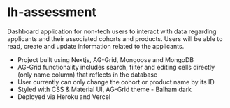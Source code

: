 # lh-assessment

Dashboard application for non-tech users to interact with data regarding applicants and their associated cohorts and products. Users will be able to read, create and update information related to the applicants.

- Project built using Nextjs, AG-Grid, Mongoose and MongoDB
- AG-Grid functionality includes search, filter and editing cells directly (only name column) that reflects in the database
- User currently can only change the cohort or product name by its ID
- Styled with CSS & Material UI, AG-Grid theme - Balham dark
- Deployed via Heroku and Vercel


